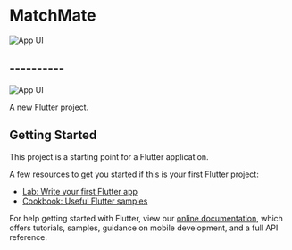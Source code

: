# MatchMate

![App UI](https://user-images.githubusercontent.com/16510597/103899516-18695f80-5129-11eb-8ba1-4a41e089ec46.jpg)

## ----------

![App UI](https://user-images.githubusercontent.com/16510597/116849900-cf7a7100-ac19-11eb-8263-ae459d86d4b7.png)

A new Flutter project.

## Getting Started

This project is a starting point for a Flutter application.

A few resources to get you started if this is your first Flutter project:

- [Lab: Write your first Flutter app](https://flutter.dev/docs/get-started/codelab)
- [Cookbook: Useful Flutter samples](https://flutter.dev/docs/cookbook)

For help getting started with Flutter, view our
[online documentation](https://flutter.dev/docs), which offers tutorials,
samples, guidance on mobile development, and a full API reference.
